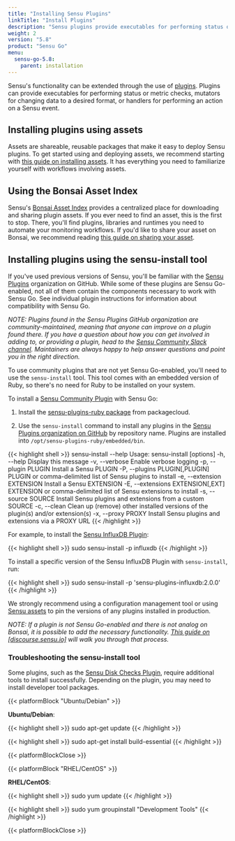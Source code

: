 ```yaml
---
title: "Installing Sensu Plugins"
linkTitle: "Install Plugins"
description: "Sensu plugins provide executables for performing status or metric checks, mutators for changing data to a desired format, or handlers for performing an action on a Sensu event. Read the plugin installation guide to learn about installing plugins using assets and using Sensu Community plugins with Sensu Go."
weight: 2
version: "5.8"
product: "Sensu Go"
menu:
  sensu-go-5.8:
    parent: installation
---
```


Sensu's functionality can be extended through the use of [plugins](/plugins/latest/reference).
Plugins can provide executables for performing status or metric checks, mutators for changing data to a desired format, or handlers for performing an action on a Sensu event.

## Installing plugins using assets

Assets are shareable, reusable packages that make it easy to deploy Sensu plugins. To get started using and deploying assets, we recommend starting with [this guide on installing assets](../../guides/install-check-executables-with-assets). It has everything you need to familiarize yourself with workflows involving assets. 

## Using the Bonsai Asset Index

Sensu's [Bonsai Asset Index](https://bonsai.sensu.io/) provides a centralized place for downloading and sharing plugin assets. If you ever need to find an asset, this is the first to stop. There, you'll find plugins, libraries and runtimes you need to automate your monitoring workflows. If you'd like to share your asset on Bonsai, we recommend reading [this guide on sharing your asset](../../reference/assets#sharing-an-asset-on-bonsai).

## Installing plugins using the sensu-install tool

If you've used previous versions of Sensu, you'll be familiar with the [Sensu Plugins][1] organization on GitHub. While some of these plugins are Sensu Go-enabled, not all of them contain the components necessary to work with Sensu Go. See individual plugin instructions for information about compatibility with Sensu Go. 

_NOTE: Plugins found in the Sensu Plugins GitHub organization are community-maintained, meaning that anyone can improve on a plugin found there. If you have a question about how you can get involved in adding to, or providing a plugin, head to the [Sensu Community Slack channel][4]. Maintainers are always happy to help answer questions and point you in the right direction._

To use community plugins that are not yet Sensu Go-enabled, you'll need to use the `sensu-install` tool. This tool comes with an embedded version of Ruby, so there's no need for Ruby to be installed on your system. 

To install a [Sensu Community Plugin][1] with Sensu Go:

1. Install the [sensu-plugins-ruby package][2] from packagecloud.

2. Use the `sensu-install` command to install any plugins in the [Sensu Plugins organization on GitHub][1] by repository name. Plugins are installed into `/opt/sensu-plugins-ruby/embedded/bin`.

{{< highlight shell >}}
sensu-install --help
Usage: sensu-install [options]
    -h, --help                       Display this message
    -v, --verbose                    Enable verbose logging
    -p, --plugin PLUGIN              Install a Sensu PLUGIN
    -P, --plugins PLUGIN[,PLUGIN]    PLUGIN or comma-delimited list of Sensu plugins to install
    -e, --extension EXTENSION        Install a Sensu EXTENSION
    -E, --extensions EXTENSION[,EXT] EXTENSION or comma-delimited list of Sensu extensions to install
    -s, --source SOURCE              Install Sensu plugins and extensions from a custom SOURCE
    -c, --clean                      Clean up (remove) other installed versions of the plugin(s) and/or extension(s)
    -x, --proxy PROXY                Install Sensu plugins and extensions via a PROXY URL
{{< /highlight >}}

For example, to install the [Sensu InfluxDB Plugin][6]:

{{< highlight shell >}}
sudo sensu-install -p influxdb
{{< /highlight >}}

To install a specific version of the Sensu InfluxDB Plugin with `sensu-install`, run:

{{< highlight shell >}}
sudo sensu-install -p 'sensu-plugins-influxdb:2.0.0'
{{< /highlight >}}

We strongly recommend using a configuration management tool or using [Sensu assets][5] to pin the versions of any plugins installed in production.

_NOTE: If a plugin is not Sensu Go-enabled and there is not analog on Bonsai, it is possible to add the necessary functionality. [This guide on [discourse.sensu.io]](https://discourse.sensu.io/t/contributing-assets-for-existing-ruby-sensu-plugins/1165) will walk you through that process._

### Troubleshooting the sensu-install tool

Some plugins, such as the [Sensu Disk Checks Plugin][3], require additional tools to install successfully.
Depending on the plugin, you may need to install developer tool packages.

{{< platformBlock "Ubuntu/Debian" >}}

**Ubuntu/Debian**:

{{< highlight shell >}}
sudo apt-get update
{{< /highlight >}}

{{< highlight shell >}}
sudo apt-get install build-essential
{{< /highlight >}}

{{< platformBlockClose >}}

{{< platformBlock "RHEL/CentOS" >}}

**RHEL/CentOS**:

{{< highlight shell >}}
sudo yum update
{{< /highlight >}}

{{< highlight shell >}}
sudo yum groupinstall "Development Tools"
{{< /highlight >}}

{{< platformBlockClose >}}

[1]: https://github.com/sensu-plugins
[2]: https://packagecloud.io/sensu/community
[3]: https://github.com/sensu-plugins/sensu-plugins-disk-checks
[4]: https://slack.sensu.io
[5]: ../../reference/assets
[6]: https://github.com/sensu-plugins/sensu-plugins-influxdb